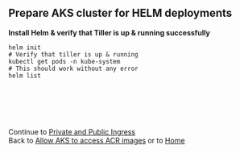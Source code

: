 ## Prepare AKS cluster for HELM deployments

**Install Helm & verify that Tiller is up & running successfully**

    helm init
    # Verify that tiller is up & running
    kubectl get pods -n kube-system
    # This should work without any error
    helm list
<br>
<br>
<br>
<br>


Continue to [Private and Public Ingress](ingress.md) \
Back to [Allow AKS to access ACR images](akstoacr.md) or to [Home](README.md)